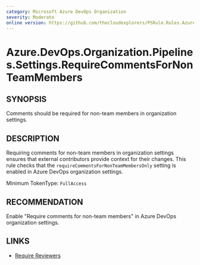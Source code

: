 ```yaml
---
category: Microsoft Azure DevOps Organization  
severity: Moderate  
online version: https://github.com/thecloudexplorers/PSRule.Rules.AzureDevOps/tree/main/src/PSRule.Rules.AzureDevOps/en/Azure.DevOps.Organization.Pipelines.Settings.RequireCommentsForNonTeamMembers.md  
---
```


# Azure.DevOps.Organization.Pipelines.Settings.RequireCommentsForNonTeamMembers

## SYNOPSIS

Comments should be required for non-team members in organization settings.

## DESCRIPTION

Requiring comments for non-team members in organization settings ensures that external contributors provide context for their changes. This rule checks that the `requireCommentsForNonTeamMembersOnly` setting is enabled in Azure DevOps organization settings.

Minimum TokenType: `FullAccess`

## RECOMMENDATION

Enable "Require comments for non-team members" in Azure DevOps organization settings.

## LINKS

- [Require Reviewers](https://learn.microsoft.com/en-us/azure/devops/organizations/security/require-reviewers)
